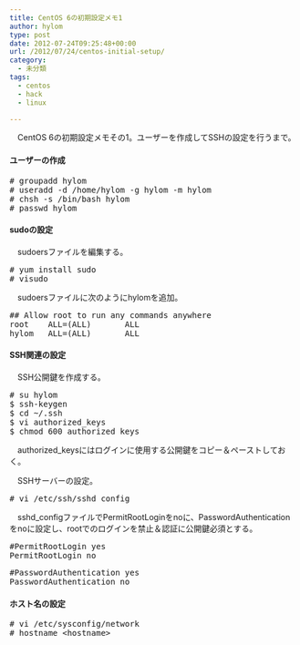 ```yaml
---
title: CentOS 6の初期設定メモ1
author: hylom
type: post
date: 2012-07-24T09:25:48+00:00
url: /2012/07/24/centos-initial-setup/
category:
  - 未分類
tags:
  - centos
  - hack
  - linux

---
```

　CentOS 6の初期設定メモその1。ユーザーを作成してSSHの設定を行うまで。

#### ユーザーの作成

<pre># groupadd hylom
# useradd -d /home/hylom -g hylom -m hylom
# chsh -s /bin/bash hylom
# passwd hylom
</pre>

#### sudoの設定

　sudoersファイルを編集する。

<pre># yum install sudo
# visudo
</pre>

　sudoersファイルに次のようにhylomを追加。

<pre>## Allow root to run any commands anywhere
root    ALL=(ALL)       ALL
hylom   ALL=(ALL)       ALL
</pre>

#### SSH関連の設定

　SSH公開鍵を作成する。

<pre># su hylom
$ ssh-keygen
$ cd ~/.ssh
$ vi authorized_keys 
$ chmod 600 authorized_keys
</pre>

　authorized_keysにはログインに使用する公開鍵をコピー＆ペーストしておく。

　SSHサーバーの設定。

<pre># vi /etc/ssh/sshd_config
</pre>

　sshd_configファイルでPermitRootLoginをnoに、PasswordAuthenticationをnoに設定し、rootでのログインを禁止＆認証に公開鍵必須とする。

<pre>#PermitRootLogin yes
PermitRootLogin no
</pre>

<pre>#PasswordAuthentication yes
PasswordAuthentication no
</pre>

#### ホスト名の設定

<pre># vi /etc/sysconfig/network
# hostname &lt;hostname&gt;
</pre>
